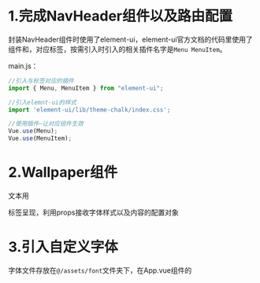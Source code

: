 # 1.完成NavHeader组件以及路由配置

封装NavHeader组件时使用了element-ui，element-ui官方文档的代码里使用了组件<el-menu>和<el-menu-item>，对应标签，按需引入时引入的相关插件名字是`Menu MenuItem`。

main.js：

~~~js
//引入与标签对应的插件
import { Menu, MenuItem } from "element-ui";

//引入elemnt-ui的样式
import 'element-ui/lib/theme-chalk/index.css';

//使用插件—让对应组件生效
Vue.use(Menu);
Vue.use(MenuItem);
~~~

# 2.Wallpaper组件

文本用<p>标签呈现，利用props接收字体样式以及内容的配置对象

# 3.引入自定义字体

字体文件存放在`@/assets/font`文件夹下，在App.vue组件的<style>中用`@font-face`自定义字体：

~~~css
@font-face {
  /*
  	font-family:指定自定义字体的字体名
    src:url指定自定义字体文件的路径;format与字体文件后缀对应（ttf对应truetype）
  */
  font-family: "庞门正道粗书体";
  font-weight: 400;
  src: 
    url(~@/assets/font/庞门正道粗书体.ttf) format("truetype");
}
~~~

免费字体文件下载网站：[免费字体 - 字体大全 - 字体安装包免费下载 - 图星人 (txrpic.com)](https://www.txrpic.com/ziti/?utm_source=360&utm_term=527)

# 4.Scale组件

模板内容：`<div class="container"><slot></slot></div>`，相当于一个组件外框，插槽<slot>替换为其它组件

# 5.Screen组件

类似于Scale组件的作用，做一个组件外框

# 6.Home页面基本结构

~~~html
<scale
  v-for="example in examples"
  :key="example.type"
  :data="example.scale"
>
  <screen :type="examples.type">
    <wallpaper :data="example.data" />
  </screen>
</scale>
~~~

# 7.Scale组件处理props接收的数据

props接受的数据width、height、x、y都是用数组表示的范围，我们在Scale组件中定义计算属性current，希望结合props接收的另外两个属性（progress、domain）得到一个对象，属性width、height、x、y值为具体值。

虽然暂时不明白计算的准确意义，但是current计算属性的实现还是有所收获的——**将一个对象加工处理成另一个（同属性名、不同值）对象**。

~~~js
current: function () {
  /*
  	this.data.range是一个对象，Object.keys获取其属性名的数组
  	利用数组的reduce方法重新构造一个对象：
  		一般reduce方法用来求和，我们把reduce的初始值也就是第二个参数设为{}，遍历方法
  		也就是第一个参数的函数体，每次为空对象添加一个属性
  */
  return Object.keys(this.data.range).reduce((obj, key) => {
    const [r0, r1] = this.data.range[key];//数组的解构赋值（对应位置进行赋值），得到
    /*
    	对属性key进行加工，得到key的值
    */
    obj[key] = ...;
    return obj;
  }, {});
},
~~~

# 8.Wallpaper可缩放实现

首先进行代码更新部分的解析：

## 新增方法：

### `@/utils/math.js-function map`：

~~~js
export function map(v, d0, d1, r0, r1) {
  const t = (v - d0) / (d1 - d0);
  return r0 * (1 - t) + r1 * t;
}
~~~

记返回值为`x`，由`r0 * (1 - t) + r1 * t = x`可得：

`(v - d0)/(d1 - d0) = (x - r0)/(r1 - r0)`

即d0和d1是一个范围，r0和r1是另一个范围，v属于[d0, d1]，**返回值x在[r0, r1]范围内的位置与v在[d0, d1]的位置相同**。

### `@/utils/math.js-function constrain`：（约束函数）

~~~js
export function constrain(value, min, max) {
  return Math.min(max, Math.max(min, value));
}
~~~

**返回三个数中大小中间的那一个数**（三个数，其中任意两个取大，再和另一个数取小，得到中间数）

## 新增混入：

### `@/mixins/useWindowScroll.js`：

~~~js
import { constrain } from "../utils/math";

export const useWindowScroll = (
  minY = 0,
  maxY = 200,
  minX = 0,
  maxX = 200
) => ({
  data: () => ({
    scrollY: 0,
    scrollX: 0,
  }),
  mounted: function() {
    window.addEventListener("mousewheel", ({ deltaY, deltaX }) => {
      this.scrollY = constrain(this.scrollY + deltaY, minY, maxY);
      this.scrollX = constrain(this.scrollX + deltaX, minX, maxX);
    });
  },
});
~~~

**给使用这个混入的组件增加并维护(通过监听window的鼠标滚动事件mousewheel)两个变量`scrollY`和`scrollX`记录鼠标滚动的程度**(PC端鼠标滚动只影响scrollY，scrollX意义不大)，且利用constrain函数，scrollY会被约束在minY和maxY之间。

### `@/mixins/useWindowSize.js`：

~~~js
export const useWindowSize = () => ({
  data: () => ({
    windowWidth: window.innerWidth,
    windowHeight: window.innerHeight,
  }),
  mounted: function() {
    window.addEventListener("resize", () => {
      this.windowWidth = window.innerWidth;
      this.windowHeight = window.innerHeight;
    });
  },
});
~~~

**给组件维护两个变量`windowWidth`和`windowHeight`实时记录浏览器窗口宽高**

plus：两个混入都是利用window对象，通过对window对象进行事件监听以及访问window对象的属性实现的。

## Scale组件结构与逻辑修改：

Scale组件通过props接收from、to、progress对象，from和to记录Scale的初始和结束状态（大小与位置），progress记录当前变化的进度，三个对象便可确定当前Scale组件的大小与位置。我们只需在使用Scale组件时固定from和to，动态传递progress对象，便可实现动态效果。

动态效果的基本实现逻辑就是给Scale的根元素动态添加style，修改定位属性`top`和`left`修改位置，修改`transform:scale()`的值修改大小。

plus：这里说一下`transform：scale`，通过scale并不是真正改变元素的像素大小，而是视觉效果上等价于改变像素大小（如果scale真正改变了元素的宽高像素值，那scale和width两者就构成无限循环增大的套娃了，这怎么可能）。所以我们Scale的宽高自始至终都不变，改变的只是transform-scale。然后再说一下`transformOrigin: '0 0'`这个属性，`transform`变化有一个中心点，默认在transform元素的中心位置，即`transformOrigin: '50% 50%'`，其实transformOrigin可以理解为transform变化的不动点：transform变化前后的图像重合的位置。之所以设置`transformOrigin: '0 0'`是因为我们缩放时位置改变是根据top和left，即元素左上角为中心进行定位，如果我们transform的不动点不在左上角就会出现视觉上top和left的偏移。

Scale组件内部维护计算属性`current`：

~~~js
computed: {
  current: function () {
    /*
    	解构赋值起别名
    */
    const { x: fromX, y: fromY, width: fromW, height: fromH } = this.from;
    const { x: toX, y: toY, width: toW, height: toH } = this.to;
    return {
      x: map(this.progress, 0, 1, fromX, toX),
      y: map(this.progress, 0, 1, fromY, toY),
      /*
      	记Home组件中的scale（toW / fromW、toH / fromH）为S
      	progress∈[0, 1],对应的scale的值∈[1, S]
      */
      scale: map(this.progress, 0, 1, 1, (toW / fromW + toH / fromH) / 2),
      width: fromW,
      height: fromH,
    };
  },
},
~~~

## Home组件结构与逻辑：

使用上面定义的两个混入，useWindowScroll混入维护的滚动程度变量scrollY的作用是动态关联`progress`；useWindowSize混入维护的浏览器大小数据windowWidth用来动态关联传递给<scale>的`to`对象，让缩小至最小时<scale>无论浏览器多大，始终处于中心位置。

# 9.<keep-alive>缓存导航列表里对应的几个路由组件，防止路由组件的销魂

# 10.Wallpaper组件用<canvas>代替<p>渲染画面

逻辑方面说白了就是把以前用样式表现的东西，现在通过canvas绘制出来，props接收的和样式相关的属性不变，但需要多加两个属性`width`和`height`，因为<canvas>绘制之前需要设置其大小。然后组件方法就一个`render`（渲染canvas内容），在组件`mounted`以及`props`配置属性改变时调用。

## 存在bug：

目前在Home组件中给Wallpaper组件传的配置项指定的字体是我们在App.vue的<style>中用`@font-face`自定义的字体，首次进入项目页面，或者进入项目页面后刷新，canvas绘制文字时字体不生效，一旦页面大小改变（Wallpaper中用watch监视了props属性的改变，会重新调用`render`方法），也就是再次调用`render`方法，字体就会立即生效。也就是说`mounted`中调用`render`函数时没能成功使用自定义字体。怀疑原因是`@font-face`自定义的字体并不是定义了就直接加载，而是在应用时动态加载，所以我认为是第一次调用`render`时初次使用自定义的字体，这时候自定义字体还没有加载成功，我们就进行了<canvas>的绘制，所以没有生效。当以后再调用`render`方法时字体已加载完毕，就可以正常绘制了。

## 解决bug：

我们只需保证每次渲染时执行`drawColorWords`之前字体已经加载完毕即可。`new FontFace`返回一个字体对象，字体对象的方法`load`根据字体是否已经加载成功返回`Promise`对象，**这里的加载成功是建立在@font-face自定义字体基础之上的，所谓加载成功就是指执行了@font-face，所以new FontFace不能脱离@font-face独立存在，App.vue中的@font-face不可删除**。如果字体加载成功，返回的`Promise`成功的原因就是这个字体对象，加载失败返回什么就不重要了。

我们只需要每次渲染时执行`drawColorWords`之前`await new FontFace().load()`即可保证字体加载完毕。

### FontFace：

FontFace构造函数，接收三个参数

* 第一个参数，字体名（要与对应的`@font-face`的字体名一致）
* 第二个参数，`url()`，url内写字体资源文件，目前项目中我们通过`import fontUrl from 字体文件`的方式获得url的内容（这个也和`@font-face`中url指向的文件一致）
* 第三个参数，字体配置对象，暂时项目中未用到。

FontFace对象的方法：`load`，根据字体是否加载成功返回Promise。

### 留下优化思路：

其实只有props数据发生改变进行`render`时才需要重新加载字体，而监听屏幕大小的改变时调用`render`函数，此时字体并没有改变，所以`render`中没必要`await new FontFace().load()`

# 11.Wallpaper增加pattern渲染模式

以前Wallpaper的props接受的bgcolor和textcolor分别对应背景颜色和文字颜色，`fillStyle`设置为对应的颜色然后填充背景和文字即可。这种渲染模式记为`color`渲染模式。在Wallpaper的props增加mode属性进行标识。

现在拓展mode的pattern模式。说白了就是在canvas进行填充背景和文字时设置`fillStyle`不是单纯的颜色，而是用`ctx.createPattern`创建的`fillStyle`。

对于pattern渲染模式，Wallpaper接收`background`和`text`属性从单一颜色拓展为对象类型：

~~~js
background: {
    backgroundColor: "white",
    type: "line",
    patternColor: "#ddd",//线条颜色
    rotation: -45,//线条旋转
},
~~~

Wallpaper中的`render`函数根据`mode`属性进行不同模式的渲染：

~~~js
async render() {
  await this.loadFont();
  switch (this.mode) {
    case "color":
      drawColorWords(this.$refs.canvas, this.width, this.height, this.options);
      break;
    case "pattern":
      drawPatternWords(this.$refs.canvas, this.width, this.height, this.options);
      break;
  }
},
~~~

核心就在于`drawPatternWords`如何实现的：

说白了我们和曾经的`color`渲染模式的区别就在于一个`fillStyle`的构造。

接下来从Wallpaper开始走一遍渲染流程：

~~~js
async render() {
      await this.loadFont();
      /*
      	Wallpaper组件props接收的mode参数值为"pattern"决定了进行pattern渲染，执行drawPatternWords
      */
      switch (this.mode) {
        case "color":
          drawColorWords(this.$refs.canvas, this.width, this.height, this.options);
          break;
        case "pattern":
          drawPatternWords(this.$refs.canvas, this.width, this.height, this.options);
          break;
      }
    },
~~~

进入`@/utils/canvas.js`的`drawPatternWords`方法：

~~~js
/*
	说白了drawPatternWords的作用就是一个语义化的连接drawWords的中间函数
*/
export function drawPatternWords(...args) {
    drawWords("pattern", ...args);
}
~~~

`function drawWords`：

~~~js
/*
	说白了我们绘制的核心逻辑就是两步：先填充矩形给整个canvas渲染背景，再填充文字渲染内容,具体不同的绘制模式就是决定了fillStyle的不同
	所以我们下面需要chooseFillStyle函数获得不用模式的填充样式fillStyle
*/
export function drawWords(type, canvas, width, height, { fontSize, background, text, title, fontFamily }) {
    let context = createContext(canvas, width, height);
    /*
    	进入chooseFillStyle获取type渲染类型（"pattern"）的填充样式
    */
    const { backgroundFillStyle, textFillStyle } = chooseFillStyle(type, {
        background,
        text,
        context,
    });
    context.beginPath();
    context.textAlign = "center";
    context.textBaseline = "middle";
    context.font = `${fontSize}px ${fontFamily}`;
    /*
    	设置填充样式fillStyle之后渲染背景
    */
    context.fillStyle = backgroundFillStyle;
    context.fillRect(0, 0, width, height);
    /*
    	设置填充样式fillStyle之后渲染文字
    */
    context.fillStyle = textFillStyle;
    context.fillText(title, width / 2, height / 2);
}
~~~

`function chooseFillStyle`：

~~~js
function chooseFillStyle(type, { background, text, context }) {
    /*
    	对于color渲染模式，当初Wallpaper组件接收的background和text值就是单纯的一个颜色值，直接返回这个颜色值作为填充背景即可
    */
    if (type === "color") {
        return {
            backgroundFillStyle: background,
            textFillStyle: text,
        };
    /*
    	对于pattern渲染模式，说白了核心就是利用canvas原生方法ctx.createPattern创建一个填充样式，createPattern方法封装了原生方法ctx.createPattern，这里我们进入createPattern方法
    */
    } else if (type === "pattern") {
        return {
            backgroundFillStyle: createPattern(context, background),
            textFillStyle: createPattern(context, text),
        };
    }
}
~~~

`createPattern`：

~~~js
function createPattern(
    containerContext,
    { type, width = 50, height = 50, rotation = 0, ...options }
) {
    /*
    	createPattern的核心逻辑是对containerContext.createPattern这个原生获取填充样式的方法进行封装
    	这个原生方法的第一个参数可以是image或者canvas，第二个参数为重复方式。
    	对于pattern渲染模式，我们使用canvas去构造填充样式。
    	pattern模式下Wallpaper接收的background和text是一个对象，其中的type属性决定了我们构造canvas的样式，type为"line"时，background或者text对象的几个属性为：
    	    type: "line",
    		backgroundColor: "#89E089",
            patternColor: "currentColor",
            rotation: -45,
        这几个属性属于background或者text（两者自己的对象就包含四个属性），我们利用这几个属性去绘制一个canvas，这个canvas是用来做containerContext.createPattern方法的第一个参数的
    */
        
    /*
    	下面就是构建做containerContext.createPattern方法的第一个参数的canvas
    	line函数就是给新创建的canvas画线条，背景颜色对应backgroundColor，线条颜色对应patternColor，下面进入line函数
    */
    const canvas = document.createElement("canvas");
    const context = createContext(canvas, width, height);

    switch (type) {
        case "line":
            line(context, width, height, options);
            break;
    }

    /*
    	用上面构造的canvas给ctx.createPattern创建一个填充样式
    */
    const pattern = containerContext.createPattern(canvas, "repeat");
    /*
    	pattern.setTransform，原生方法，修改fillStyle的变换矩阵（类似于canvas的transform方法）
    */
    const matrix = transformMatrix(2, rotation);
    pattern.setTransform(matrix);

    return pattern;
}
~~~

（line函数进行线条绘制/pattern.setTransform进行canvas旋转变换）

line函数进行线条绘制：

`function line`：

~~~js
function line(context, width, height, { backgroundColor, patternColor }) {
    /*
    	line函数只是把canvas背景绘制成backgroundColor颜色，垂直画一个颜色为patternColor的线条
    	旋转相关的效果在上面createPattern函数中进行处理
    */
    context.fillStyle = backgroundColor;
    context.fillRect(0, 0, width, height);
    context.strokeStyle = patternColor;
    context.beginPath();
    context.moveTo(50, 0);
    context.lineTo(50, 50);
    context.stroke();
}
~~~

pattern.setTransform进行canvas旋转变换：

`transformMatrix`：

~~~js
/*
	构造pattern.setTransform(matrix)的matrix参数，pattern.setTransform和ctx.transform方法参数类似，但pattern.setTransform参数是以一个数组形式，参数意义完全相同，只是格式不同。
	暂且先忽略dpr的值，其实abcd这样设置就等价于旋转变化用transform来表示而已（可回顾canvas学习笔记）。
*/
function transformMatrix(dpr, rotation) {
    const radian = (rotation * Math.PI) / 180;
    const matrix = {
        a: Math.cos(radian) * (1 / dpr),
        b: Math.sin(radian) * (1 / dpr),
        c: -Math.sin(radian) * (1 / dpr),
        d: Math.cos(radian) * (1 / dpr),
        e: 0,
        f: 0,
    };
    return matrix;
}
~~~

这样经过 画线+旋转（创建一个canvas上面画线，然后用这个canvas创建填充样式，让后让填充样式旋转变换），在`createPattern`函数中，我们就获得了一种`fillStyle`。`chooseFillStyle`函数中把背景和文字的fillStyle对象返回给`drawWords`函数，然后就是简单的填充样式设置之后的渲染了。

# 12.canvas画质优化

曾经创建canvas时直接`canvas.height = height`，`canvas.width = width`。这样相当于创建的canvas独立像素（canvas学习笔记相关概念）就是width*height的。**单位空间内（这个空间是指周围的dom形成的参照大小）canvas独立像素的多少决定了canvas的视觉清晰度**

~~~js
export function createContext(canvas, width, height) {
  /*
  	我们创建2width*2height独立像素的canvas
  	与之对应canvas的宽高（相对于周围dom）也变成了原来的2倍
  	我们需要canvas的相对dom的大小还是width*height的效果，就用过canvas.style.width去设置，设置为width*height(px)，就完成了在width*height(px)的dom空间内canvas有了更多的独立像素
  	但由于canvas绘制时的坐标以及长短都是基于独立像素的，所以要想处理后的canvas坐标与原来的canvas视觉效果统一，还需要执行context.scale(2, 2);
  */
  canvas.height = height * 2;
  canvas.width = width * 2;
  canvas.style.width = width + "px";
  canvas.style.height = height + "px";
  const context = canvas.getContext("2d");
  context.scale(2, 2);
  return context;
}
~~~

## `createPattern`封装方法中调用`transformMatrix`第一个参数的传值为2：

其实通过createPattern原生方法创建的`fillStyle`也是基与canvas独立单位填充时进行覆盖的。因为我们创建的canvas是独立像素在x和y方向都是2倍“密度”，所以进行transform修改pattern变换矩阵（同canvas变换矩阵）时a、b、c、d都除2。（由canvas学习笔记可知这个都除2的操作相当于canvas（pattern）缩放，让背景的线条更密集）。详细原理不很清楚（为什么时除2不是乘2，不清楚填充时fillStyle与canvas的匹配机制是px对应还是独立单位对应），但对应关系一定是这样。

# 13.Wallpaper增加image渲染模式

`drawImageWords`的绘制逻辑就是先执行`context.drawImage(image, 0, 0, width, height);`绘制图片作为背景，然后再在canvas中心绘制文本即可。

在执行`drawImageWords`之前，需要图片已经加载完毕

~~~js
async render() {
  await this.loadFont();
  switch (this.mode) {
    case "color":
      drawColorWords(this.$refs.canvas, this.width, this.height, this.options);
      break;
    case "pattern":
      drawPatternWords(this.$refs.canvas, this.width, this.height, this.options);
      break;
    case "image":
      /*
      	用await等待loadImage函数执行完毕
      */
      await this.loadImage();
      drawImageWords(this.$refs.canvas, this.width, this.height, { ...this.options, image: this.image });
      break;
  }
},
~~~

`loadImage`函数我认为写的就很精妙：需要充分理解`await`的作用：**等待await后面的函数执行完毕才继续执行后文代码**。

我们的目标就是希望image对象完全加载（表现就是执行onload函数），所以我们等待图片的生命周期onload函数执行完毕的代码：

~~~js
await new Promise((resolve) => {
    image.onload = function() {
        resolve(image);
    }
})
~~~

~~~js
async loadImage() {
  this.image = await new Promise((resolve)=>{
    const newImage = new Image();
    newImage.src = this.options.imageURL;
    newImage.onload = function() {
      resolve(newImage);
    }
  })
}
~~~

**我认为这也是一个模板型的代码：等待某些资源的某个生命周期（这个生命周期最好有相关的回调函数）：**

~~~js
await new Promise((resolve) => {
    资源.生命周期函数(){
        resolve()
    }	
})
~~~

# 14.背景用图片进行绘制时进行canvas与image的大小匹配

我们的目标是在canvas上绘制图片时，在不对图片进行改变宽高比的拉伸的情况下，尽可能多的展示出来图片的内容。

`context.drawImage(image, sx, sy, sw, sh, 0, 0, width, height)`，说白了我们就是要裁剪图片，也就是确定`sw`和`sh`

先比较图片和canvas的宽高比，如果canvas比较宽，那我们就以图片的宽为主：`sw = imageWidth`，这是为了尽可能多的展示出来图片的内容。

我们毕竟是要把图片渲染到canvas上，为了保证不改变呈现出来的图片的宽高比，就是要保证大小为`sw*sh`的图片和canvas的宽高比相同，我们令`sh = sw * contextAspect`。这样就保证执行`ctx.drawImage`时`sw*sh`的图片绘制到`width*height`的canvas上是等比例缩放。

~~~js
function drawImage(context, image, width, height) {
    const { width: imageWidth, height: imageHeight } = image;
    const imageAspect = imageHeight / imageWidth;
    const contextAspect = height / width;
    let sw, sh;
    if (imageAspect > contextAspect) {
        sw = imageWidth;
        sh = sw * contextAspect;
    } else {
        sh = imageHeight;
        sw = sh / contextAspect;
    }
    const sx = (imageWidth - sw) / 2;
    const sy = (imageHeight - sh) / 2;
    context.drawImage(image, sx, sy, sw, sh, 0, 0, width, height);
}
~~~

其实这个适配算法的形象理解为：我们脑中想象，让图片缩小至完全在canvas内部的中心位置（此时图片的两条对边紧贴canvas的两条边，具体是宽边紧贴还是高边紧贴那就和图片和canvas的宽高比有关了），我们想在canvas上呈现出来的图片的部分，就是：此时把图片等比例放大，直至另外两个在canvas内部的图片的对边紧贴canvas，此时canvas内部的图片部分，就是我们需要绘制的部分。

# 15.删除Scale组件，Scale组件负责的缩放以及定位功能用Home组件的一个<div>实现；给Screen组件增加图片边框

首先我们删除Scale组件，其缩放和定位由一个div完成的话，就把原来Scale组件中对于定位属性和大小属性的计算逻辑需要移动到Home组件中，所以Home组件中transform属性实际上就是Scale中的计算逻辑：

~~~js
transformed() {
  const { from, to } = this.dimension;
  const {
    x: fromX,
    y: fromY,
    width: fromW,
    height: fromH,
    scale: fromS,
  } = from;
  const { x: toX, y: toY, width: toW, height: toH, scale: toS } = to;
  return {
    x: map(this.progress, 0, 1, fromX, toX),
    y: map(this.progress, 0, 1, fromY, toY),
    width: map(this.progress, 0, 1, fromW, toW),
    height: map(this.progress, 0, 1, fromH, toH),
    scale: map(this.progress, 0, 1, fromS, toS),
  };
},
~~~

在这个版本之前，from、to对象中to的width和height代表是滚轮滚动后Wallpaper最终的大小（`width: this.windowWidth*scale;height: this.windowWidth * scale`），但现在from还是代表全屏，to只是代表Wallpaper矩形比例的变化（`width: this.windowWidth;height: this.windowWidth * macAspect`，width和height并没有乘scale）,所以现在Home组件中`transform`属性实时计算的width和height只是一种Wallpaper比例的呈现（鼠标滚动之前宽高比就是浏览器宽高比，且宽就是浏览器宽；向下滚动至极限时，宽高比就是mac机的宽高比）。在Home组件中，我们把transform实时计算的宽高传递给Screen和Wallpaper作为宽高，然后Home组件中的div通过`transform: scale(${transformed.scale}, ${transformed.scale})`进行缩放。这里说这个form和to就是因为曾经在scale组件中current计算的width和height一直都是定值from.width和from.height，计算逻辑移动到Home组件里了，transform.width和transfrom.height却成了用map函数实时计算的了，可能有点懵：宽高都动态传递给screen和Wallpaper了，那为什么还要div中使用transform进行缩放，那岂不是重复缩放了，其实不然，因为我们修改了to对象，to只是代表一种宽高比例的变化，而不是具体大小的变化，宽一直都是全屏宽，所以传给screen和Wallpaper的大小仍然某种程度上还是和以前一样，是一个定值。

Screen组件给Wallpaper添加图片边框

Screen组件：

~~~js
borderWidth: `${border.top}px ${border.right}px ${border.bottom}px ${border.left}px`,
borderStyle: 'solid',//默认值是none，需要设置为solid才有边框
borderImage: `url(${src})`,
borderImageSlice: `${meta.top} ${meta.right} ${meta.bottom} ${meta.left}`,
~~~

我们通过borderImage给wallpaper增加边框，borderImage和borderImageSlice属性配合使用，borderImageSlice是指把borderImage指定的图片按上、右、下、左的顺序画四条线，把图片分成9宫格，中间的一块默认丢弃，原图剩下四边四角，四角默认直接呈现应该是，四边默认会拉伸（这些都可以通过相关属性进行设置），也就是原图切出来的四边的图片拉伸后作为一个border边。光依靠上面这四个设置（边框不为none，有具体的边框宽度，用图片作为边框外观），其实我们就完成了边框的添加。

目前的难点就是：

我们的canvas大小是适配屏幕的，所谓屏幕适配就是浏览器展示多少，我们根据浏览器展示的大小获得一个大小，也就是说我们如果进行了页面缩放，我们浏览器中展示了很大的空间，其它的普通dom元素视觉上都变得很小（实际原因是浏览器展示范围变大），此时我们的canvas依然在我们眼中大小恒定，不会因为浏览器的大小缩放而在视觉上也随之缩小。我们希望我们给canvas添加的边框同样也适配屏幕，所以边框宽度就不能直接用borderImageSlice切图时用的meta（meta中切图时用的是边框的真实大小），图片Screen中border计算属性用来计算适配屏幕的边框宽度：

~~~js
border() {
  /*
  	containerWidth和containerHeight是Home组件中传过来的canvas的真实大小
  */
  const { width: containerWidth, height: containerHeight } = this;
  /*
  	meta中的大小数据都是指边框图片的真实大小，left、right、bottom和top指borderImageSlice切图时图片边缘距离对应切线的大小，我们可以用imageWidth - sliceLeft - sliceRight计算出边框图经过切图后中心部分留出了多少宽度用来呈现canvas
  */
  const {
    width: imageWidth,
    height: imageHeight,
    left: sliceLeft,
    right: sliceRight,
    bottom: sliceBottom,
    top: sliceTop,
  } = this.meta;
  const contentWidth = imageWidth - sliceLeft - sliceRight;
  const contentHeight = imageHeight - sliceBottom - sliceTop;
  /*
  	因为canvas的大小是适配屏幕的，我们让边框适配屏幕只需要让边框的大小和canvas保持固定一个比例即可
  	边框需要缩放的比例 = canvas真实大小 / 边框图片给canvas留的空间 = containerWidth / contentWidth
  */
  const ratioX = containerWidth / contentWidth;
  const ratioY = containerHeight / contentHeight;
  const left = Math.ceil(sliceLeft * ratioX);
  const right = Math.ceil(sliceRight * ratioX);
  const top = Math.ceil(sliceTop * ratioY);
  const bottom = Math.ceil(sliceBottom * ratioY);
  return {
    left,
    right,
    top,
    bottom,
    width: containerWidth,
    height: containerHeight,
  };
},
~~~

因为通过borderImage添加的边框一般都比较大，所以为了保证wallpaper的canvas仍然位于原先的位置：我们需要在Screen中用定位向上向左移动一下增加了边框的元素，最终Screen组件结构：

~~~html
<template>
  <div
    class="container"
    :style="{
      /*
            消除边框较大带来的内容偏移
      */
      left: -border.left + 'px',
      top: -border.top + 'px',
      /*
      		单纯大小的设置
      */
      width: border.width + 'px',
      height: border.height + 'px',
      /*
      		添加图片边框      
      */
      borderWidth: `${border.top}px ${border.right}px ${border.bottom}px ${border.left}px`,
      borderStyle: 'solid',
      borderImage: `url(${src})`,
      borderImageSlice: `${meta.top} ${meta.right} ${meta.bottom} ${meta.left}`,
    }"
  >
    <slot></slot>
  </div>
</template>
~~~

# 16.防止浏览器滚动条的出现

默认body标签的`overflow`属性值为`auto`，也就是当body内的元素超出body时，自动添加滚动条，设置为`overflow: hidden;`即可。

# 17.bug修复

## bug1:鼠标滚动缩放wallpaper时，canvas闪动（不能直接呈现出最终大小）

bug具体描述：因为Scroll组件的存在，我们观察此bug还是很清晰，我们注释掉Scroll组件，会清晰的发现：当我们滚动鼠标滚轮缩小Wallpaper时，第一瞬间缩小后的Wallpaper和缩小前的Wallpaper宽高比例相同，然后突然发生变化至width和height指定的理论宽高比；鼠标滚轮滚动放大Wallpaper时，同理，第一瞬间和放大前的宽高比相同，然后突然变化至理论宽高比。

原因：Home组件中`transform`计算属性根据滚动进度`progress`动态计算Wallpaper的宽高以及包裹Scroll组件的div的缩放比例scale。因为在鼠标滚动时`progress`值发生变化，导致`transform.scale`变化，会直接完成Wallpaper的缩放，但`progress`值发生变化同样导致了传递给Wallpaper的`height`值发生变化，Wallpaper中对width属性的监视，触发了`render`函数，导致Wallpaper重新渲染，高度再次变化，也就形成了我们看到的闪动bug。逻辑上其实这样写没问题，毕竟计算机高速计算，两者不应该这种顺序感这么强才对，应该就是一瞬间两者完成，不会闪动。究其原因是因为`render`函数耗时太大，准确来说是`render`函数加载字体耗时太大。不管每次渲染是否更换了新字体，我们都把字体重新加载一遍：

~~~js
async render() {
  /*
  	render函数体第一步：执行loadFont
  */
  await this.loadFont();
  switch (this.mode) {
    case "color":
      drawColorWords(this.$refs.canvas, this.width, this.height, this.options);
      break;
    case "pattern":
      drawPatternWords(this.$refs.canvas, this.width, this.height, this.options);
      break;
    case "image":
      await this.loadImage();
      drawImageWords(this.$refs.canvas, this.width, this.height, { ...this.options, image: this.image });
      break;
  }
},
~~~

`loadFont:`

~~~js
async loadFont() {
  /*
  	耗时关键：等待新字体加载完毕（new FontFace().load()函数）
  */
  this.fontFace = await new FontFace(this.options.fontFamily, `url(${this.options.fontURL})`).load();
},
~~~

所以我们要对字体加载进行优化：

~~~js
async loadFont() {
  /*
  	根据字体对象的loaded属性判断字体如果已经加载完毕就不再加载了
  */
  if(this.fontFace && this.fontFace.loaded) {
    return;
  }else {
    this.fontFace = await new FontFace(this.options.fontFamily, `url(${this.options.fontURL})`).load();
  }
},
~~~

经过字体加载的优化，目前对于`"color"`和`"pattern"`绘制模式，都不会出现闪动bug了，但是对于`"image"`绘制模式，还是会出现闪动bug，肯定是因为`loadImage();`函数的调用消耗了大量时间。需要进行优化：

~~~js
async loadImage() {
  /*
  	根据图片对象的complete属性判断图片如果加载完毕就不再加载了
  */
  if (this.image && this.image.complete) {
    return;
  } else {
    this.image = await new Promise((resolve) => {
      const newImage = new Image();
      newImage.src = this.options.imageURL;
      newImage.onload = function () {
        resolve(newImage);
      };
    });
  }
},
~~~

但是目前的优化逻辑，如果传入新的图片或者字体，也会判断为不再加载新的资源。所以还要修改一个逻辑，在检测到options发生变化时，让`this.image`和`this.fontFace`置为`undefined`，这样或许不是最有方案，但可以确保在新的图片或者字体传入时，我们会进行加载。

~~~js
options: {
  deep: true,
  handler(oldData, newData) {
    if (newData.fontURL !== oldData.fontURL) this.fontFace = undefined;
    if (newData.imageURL !== newData.imageURL) this.image = undefined;
    this.render();
  },
},
~~~

## bug2:如果把Screen组件注释掉，手动拉伸浏览器致使Wallpaper大小于位置进行变化，会出现边框残影，我认为应该是浏览器渲染速度低导致的，应该不是我们的错

创建canvas的上下文时不加边框即可。

# 18.Screen组件内使用element-ui走马灯组件呈现Wallpaper

其实简简单单用<el-carousel>和<el-carousel-item>去包裹<Wallpaper>即可，但是却一直出不来效果，经过排查发现因为Wallpaper组件中canvas标签用了一个div进行包裹，这个div使用了`flex`布局且`justify-content: center;`导致的。canvas外层的div结构已经删除。

# 19.提取Scale组件，完成定位功能（fixed可选）和缩放功能

Scale组件接收from和to两个状态对象和一个progress值，组件内部完成当前状态的计算。所以在把计算逻辑集成到Scale组件之后，Home组件需要得到当前的Scale的状态值（width和height）并传给Wallpaper和Screen（Home组件中维护data项screenSize对象）。所以使用全局事件总线给Home组件传值：**把`this.$emit`放在了transform计算属性里，经过测试，组件初始化时computed会执行一次，然后在每次transfrom变化时会再次执行，transform变化就代表Scale的当前状态值（width、height）发生改变，正好就传给父组件，比把$emit放在updated生命周期中要好（触发更加准确）。**

还有一个知识点：因为Scale组件的定位功能我们希望通过一个布尔值fixed来选择性使用（如果fixed为false，我们就只根据from、to、progress来计算宽高的当前状态），所以我们可以使用`:style`的数组写法：

~~~html
<div
:style="[
    fixed && {
    position: 'absolute',
    left: transformed.x + 'px',
    top: transformed.y + 'px',
    zIndex,
    },
    {
    transformOrigin: 'left top',
    transform: `scale(${transformed.scale}, ${transformed.scale})`,
    width: transformed.width + 'px',
    height: transformed.height + 'px',
    },
    styles,
]"
>
<slot />
</div>
~~~

（**数组里可以包含若干个样式集合对象，而且样式对象的生效与否可以通过布尔值动态控制：`:style="[bool&&{}]"`**）而且在计算`transfrom`的返回值时，我们使用了相同的语法结构：

~~~js
const boundingBox = {
    /*
    	若fixed为false，就没有后面的对象，说白了 fixed&&{} 就等价于if(fixed)return {}
    */
    ...(fixed && { x: map(progress, 0, 1, fromX, toX) }),
    ...(fixed && { y: map(progress, 0, 1, fromY, toY) }),
    width: map(progress, 0, 1, fromW, toW),
    height: map(progress, 0, 1, fromH, toH),
    scale: map(progress, 0, 1, fromS, toS),
};
~~~

# 20.优化canvas清晰度

我们增加canvas独立像素密度的时候，并不是增加的密度越大越好，如果太大，性能会降低很多，经过测试，确实是越大越清晰没毛病。

但终归有一个比较合适的值，适配设备的物理像素，且性能较好。

` window.devicePixelRatio`（pixel：[ˈpɪks(ə)l]像素）：设备中多少个物理像素来渲染一个css像素。

我们让canvas独立像素与css像素的比值等于` window.devicePixelRatio`。（一种选择而已，设备如果devicePixelRatio高，也就是物理像素多，那自然我们canvas独立像素密度扩展的也越大，越清晰）

# 21.给element-ui组件修改样式

实际上对于element-ui组件库里的组件，**组件名其实就是对应的这个组件的类名**，例如让导航组件<el-menu>里的<el-menu-item>靠右排列，那么直接在style里写：

~~~css
.el-menu {
  display: flex;
  justify-content: flex-end;
}
~~~

# 22.实现Editor页面的Wallpaper预览

如果从Home页面点击Wallpaper，则进入Editor页面，并且呈现点击的Wallpaper，如果从导航栏进入Editor页面，则默认呈现一个Wallpaper即可。

这里就涉及Home页面到Editor页面路由转跳时如何传递信息，考虑到Wallpaper的配置对象比较复杂，没有选择路由传参，我选择了浏览器会话存储结合路由组件`activated`和`deactivated`两个生命周期完成预期效果。

我们在Home组件中如果点击了Wallpaper，那么在路由转跳之前进行会话存储`sessionStorage.setItem("wallpaperInfo", JSON.stringify(example));`，然后在进入Editior页面的时候读取这个对象传给Wallpaepr即可，但是不能在`mounted`生命周期中进行读取，因为Editor页面是被<keep-alive>缓存的路由组件（绘制进度需要保存），所以要在`activated`中进行读取（有则读，无则读取组件存储的Wallpaper信息），然后在`deactivated`路由组件失活时清除会话存储`sessionStorage.removeItem("wallpaperInfo")`清除状态以便下一次进入Editor时进行逻辑判断（会话存储有则读，无则读取组件存储的Wallpaper信息）。

但是在Editor中Wallpaper组件的大小和定位是我们写死的。Wallpaper的大小我们设置了屏幕宽高。使用了一个div进行缩放，并把Wallpaper平移至<el-main>预览区域的中心。

计算缩放比例以及平移距离：

~~~js
computed: {
  transformed() {
    const padding = 30;
    /*
    	mainHeight和mainWidth为预览区域的大小
    */
    const mainHeight = this.windowHeight - 61 - 200;
    const mainWidth = this.windowWidth - 300;
    /*
    	预览区域给Wallpaper一些边距，减去padding即为呈现Wallpaper区域的大小
    */
    const width = mainWidth - padding * 2;
    const height = mainHeight - padding * 2;
    /*
    	这里为缩放的核心逻辑：缩放后的Wallpaper需要能在Wallpaper区域（width，height）放的开
    	所以我们选择sh,sw中较小的那一个（缩小的多）比例进行缩小
    */
    const sh = height / this.windowHeight;
    const sw = width / this.windowWidth;
    const scale = Math.min(sh, sw);
    /*
    	上面的scale保证了缩放后的Wallpaper小于width*height的空间，只需要Wallpaper居中即可
    	this.windowWidth * scale即为缩放后Wallpaper的视觉宽度
    	this.windowHeight * scale即为缩放后Wallpaper的视觉高度
    	利用translate让元素居中的简单计算：
    	translateX = ( 容器宽度 - 元素宽度 ) / 2
    	translateY = ( 容器高度 - 元素高度 ) / 2
    */
    const translateX = (mainWidth - this.windowWidth * scale) / 2;
    const translateY = (mainHeight - this.windowHeight * scale) / 2;
    return {
      scale,
      translateX,
      translateY,
    };
  },
},
~~~

# 23.AttributeTree组件的实现（Editor页面完成对Wallpaper配置属性的修改）&&实现color模式的修改树数据结构

这是一个基于（结合）数据结构创作的组件，也就是说**根据不同的数据结构我们可以获得组件不同的表现（结构、功能）**。

数据结构：

~~~js
export const color = {
  type: "container",
  children: [
    {
      type: "text",
      key: "title",
      name: "Title",
      placeholder: "Please input title",
    },
    {
      type: "color",
      key: "text",
      name: "Title Color",
    },
    {
      type: "color",
      key: "background",
      name: "Background Color",
    },
    {
      type: "number",
      key: "fontSize",
      name: "Font Size",
    },
  ],
};
~~~

`color.children`是我们想要遍历生成组件的真实数据部分，我们的总体思路是`AttributeTree`组件的基本结构是遍历数据结构生成自身，就像递归一样，一个children项我们希望生成一个`AttributeTree`组件，所以我们构造color对象时，就不可能让`children`里的子项成为`color`的最上层项，这样就会造成`AttributeTree`无脑遍历生成`AttributeTree`无限嵌套，这里的逻辑总结比较抽象，至于数据结构为什么要上面那样设计，直接看`AttributeTree`组件的结构：

~~~js
<template>
  <div v-if="options.type === 'container'">
    <attribute-tree
      v-for="child in options.children"
      :options="child"
      :key="child.key"
      :values="values"
    />
  </div>
  /*
  	field组件就是一个壳子，里面一个span，一个slot，flex布局justify-content: space-between，说白了就是给slot按钮加一个name，并且name和按钮在一行的两端，比较美观
  */
  <feild v-else :name="options.name">
    /*
    	真实数据对象（children的子对象）的type属性值控制生成按钮的种类
    	key属性值用来绑定values对象的对应属性，也就是这个按钮用来对values对象的这个属性进行修改
    */
    <el-input
      v-if="options.type === 'text'"
      :placeholder="options.placeholder"
      v-model="values[options.key]"
    />
    <el-color-picker
      v-if="options.type === 'color'"
      v-model="values[options.key]"
    />
    <el-slider
      v-if="options.type === 'number'"
      v-model="values[options.key]"
      :min="10"
      :max="300"
      :style="{ width: 200 + 'px' }"
    >
    </el-slider>
  </feild>
</template>
~~~

结构分析：顶层结构是由`v-if`和`v-else`控制的同级的互斥的<div v-if="options.type === 'container'">和<feild v-else :name="options.name">，也就是说如果传给`AttributeTree`组件的`options`对象的`type`属性值为`container`，那么就遍历`options.children`生成当前`AttributeTree`的子`AttributeTree`，直到传给`AttributeTree`的`options`对象的`type`属性值不为`container`（也就是把children里的真实数据对象传给`AttributeTree`了），就说明当前的这个`AttributeTree`组件的内容就不是`AttributeTree`了，而是生成一些功能性的东西（渲染<feild v-else :name="options.name">那部分），也就意味着`AttributeTree`组件递归生成`AttributeTree`的结束。

所以说我们写一个顶级的`AttributeTree`组件，只要传给他设计好的`options`对象，就能生成与`options`对象相匹配的按钮结构树。

（`AttributeTree`除了接收`options`对象之外，还接收一个`values`对象，并且在生成壳子`AttributeTree`（v-if="options.type === 'container'"）时会原封不动的把`values`传递下去，直到生成的功能按钮绑定了`values`的某个属性，这个`values`对象就是我们顶级`AttributeTree`的父组件想利用`AttributeTree`去维护的数据对象：**Editor页面维护的example对象，也就是Wallpaper的配置对象，我们通过props传给`AttributeTree`，单向数据流props如果传递的是对象的话，子组件对props属性的修改会影响到父组件中原对象的值，虽然不提倡，但是可以，我们这里也采用的这种方式实现子组件（`AttributeTree`）传值给父组件（`Editor`），然后example属性值变了，自然起到了修改Wallpaper渲染配置的效果**）

我们在Editor页面根据`this.mode`获取对应的数据结构作为`AttributeTree`的`options`（`options`决定生成的`AttributeTree`的结构），本次只更新了`this.mode == "color"`时的数据结构，image和pattern模式的对应结构还未开发。

`Editor-computed-getAttributeOptions`：

~~~js
attribute() {
  /*
  	当前版本因为this.example.mode == "image" / "pattern" 时计算属性attribute获取不到值，所以Home页面点击color模式外的另外两个Wallpaper会报错
  */
  return getAttributeOptions(this.example.mode);
},
~~~

`utils/attribute/index.js - getAttributeOptions`：

~~~js
import { color } from "./color";
/*
	color即为最上面呈现的数据结构
*/
export function getAttributeOptions(type) {
  if (type === "color") {
    return color;
  }
  /*
  	image和pattern模式待开发
  */
}
~~~

# 24.实现image上传功能

## 前置知识：

### H5 FileReader对象进行文件操作

FileReader对象用于操作File对象或者Blob对象。

#### File对象的来源：

~~~html
/*
	file类型的input的文件上传后触发的onchange事件接收参数node，即为这个input结点
	input结点的files数组里面存放的就是上传的文件对应的File对象
*/
<input type="file" onchange="getInfo(node)">
<script>
	function getInfo(node) {
        console.log(node.files)
    } 
</script>
~~~

#### FileReader对象的相关API：

* `readAsDataURL(FileObj)`：将文件处理成URL格式的Base64字符串（**说白了就是一个字符串，这个字符串可以代替某些标签的url属性，虽然不是url，但起到同样的效果**，例如这个字符串给image标签的src属性），一般FileReader对象处理图片类型的File对象时选择。
* `readAsText(FileObj)`：将文件按照文本文件进行处理（以获取文本内容），一般FileReader对象处理文本类型的File对象时选择。

* `...`：还有其它API对应处理不同的File对象，用到再说。

#### FileReader对象的相关属性（指定生命周期的对应回调）：

* `FileReader.onload`：指定读取文件成功后执行的回调
* `...`：其他生命周期属性，用到再说。

#### **API与生命周期属性的关系**

*两者是相互对应，密不可分的，因为我们的FileReader对象使用了某个API操作了某个文件之后，对应不同的API此时FileReader对象有不同的表现，那这个表现具体在哪里呈现就需要结合生命周期函数。举例来说：`ImgFile`是一个图片类型的文件对象，`fr`是一个`FileReader`实例，先执行`fr.readAsDataURL(ImgFile)`，执行之后，我们可以在`onload`指明的回调函数中接收到一个事件对象`e`，`e.target.result`就是base64格式的字符串。如果是`readAsText`处理的文本文件，`e.target.result`就是对应的文本内容。*

**总而言之就是不同的API处理文件之后，对应生命周期回调中`e.target.result`（处理结果）不同**

拓展（另一个获取文件url的方法）：`window.URL.createObjectURL(FileObj)`方法可以返回一个文件对象的url。

## 具体实现：

`AttributeTree`组件中增加渲染结构的种类，处理图片的上传：

~~~js
<el-upload
      v-if="options.type === 'image'"
      class="upload"
      action=""
      :auto-upload="false"
      :on-change="handleChange"
      :on-exceed="handleExceed"
      :limit="1"
    >
      <el-button size="small" type="primary"> select image </el-button>
    </el-upload>
~~~

<el-upload>原本是用来上传文件的组件，但是我们暂时用不到上传功能，所以`action`属性也设置了空，说白了如果不指定`action`，也就是不使用上传功能的话，<el-upload>只是单纯对`file`类型的<input>的简单封装，说白了就是我们可以通过<el-upload>的一些事件回调获取到文件对象（说白了就是<input type="file">借用了一下样式以及事件封装而已）：

~~~js
/*
	on-change事件的回调函数（参数详情去element-ui官方文档查询即可）
*/
handleChange(file) {
  /*
  	回调的核心逻辑就是对图片类型的文件对象的处理：使用FileReader对象
  	并且完成对values（wallpaper配置对象）的修改
  */
  const reader = new FileReader();
  reader.readAsDataURL(file.raw);
  reader.onload = (event) => {
    console.log(event);
    const imageURL = event.target.result;
    this.values.imageURL = imageURL;
  };
},
~~~

## bug避雷

按理论上来讲上面的逻辑已经完成了图片上传之后对Wallpaper的属性修改，自然进行新的渲染，但是意外的是，Wallpaper组件并没有渲染新的图片，经过排查，问题代码：

~~~js
watch: {
  options: {
    deep: true,
    handler(oldData, newData) {
      if (newData.fontURL !== oldData.fontURL) this.fontFace = undefined;
      /*
      	这里并没有执行this.image = undefined，从而进行新的渲染时，没有加载新的图片
      */
      if (newData.imageURL !== newData.imageURL) this.image = undefined;
      this.render();
    },
  },
      
  ...
  
}
~~~

**vue的watch，如果深度监视一个对象，这个对象的属性值发生变化会被监听到，但是`handler`函数的`oldData`和`newData`，官方自然有对其合理性的解释....但对程序员来说这就是简简单单的vue漏洞！**

所以上面错误代码把`if`判断删除即可正常执行上传图片的渲染，但这里肯定也消耗了一定效率。

# plus：渲染image上传按钮时field组件设置单独的样式

情景：此前我们field组件的布局样式是写死的：flex布局，两头左边标题，右边按钮，对于前面的颜色选择器，以及input等都适用，但是现在对于文件上传，上传文件之后文件名列在按钮之下，如果还是以前的布局就非常不美观。所以需求：**让field组件针对一些渲染情况有不同的样式表现**：

使用`:class`的数组形式：`:class="[]"`**数组里面存放若干个变量，变量的值为字符串类型的类名（不能直接写字符串类名，所以要用data维护几个变量，其值对应一些类名）**。

`field.vue`：

~~~vue
<template>
  /*
		通过props接收的flex变量的值决定使用哪个class样式
		生成image上传相关的按钮时控制flex值即可
			<feild :flex="options.type === 'image' ? 'col' : 'row'">
		类名需要用data中的一个变量去存放
  */
  <div :class="[containerClass, flex === 'row' ? rowClass : colClass]">
    <span class="input-label">{{ name }}</span>
    <slot />
  </div>
</template>

<script>
export default {
  props: {
    name: String,
    flex: {
      default: "row",
      type: String,
    },
  },
  data() {
    return { containerClass: "container", rowClass: "row", colClass: "col" };
  },
};
</script>

<style scoped>
.input-label {
  display: inline-block;
  padding-right: 0.5em;
}

.container {
  padding: 0.25em 0.5em;
}

.row {
  display: flex;
  justify-content: space-between;
  align-items: center;
}

.col {
  display: flex;
  flex-direction: column;
  align-items: flex-start;
}

.col > span {
  margin-bottom: 0.5em;
}
</style>
~~~

# 25.代码重构

## 核心

此前Wallpaper的绘制模式为`color`、`pattern`、`image`，背景与文字的模式是统一的，绘制无法分离。

需求：重构Wallpaper的`options`配置对象的结构与`render`方法，实现背景与文字的绘制模式分离。

`Wallpaper-props-options`（Wallpaper配置对象新结构示例）：

~~~js
examples: [
  /*
  		每个配置对象包含text、background两个字对象，绘制模式的区别在于子对象的type属性：
  			type:"none":原color绘制模式，简单的颜色填充
  			type:"line":原pattern绘制模式，颜色填充之后用线条进行装饰
  			type:"image":原image绘制模式，用图片进行填充
  */
  {
    text: {
      content: "How are you?",
      fontSize: 200,
      fontFamily: "Luckiest Guy",
      fontURL,
      type: "none",
      color: "#532582",
    },
    background: {
      type: "none",
      color: "#fcbc23",
    },
  },
  {
    text: {
      content: "How are you?",
      fontSize: 200,
      fontFamily: "Luckiest Guy",
      fontURL,
      type: "line",
      rotation: -45,
      width: 25,
      height: 25,
      foregroundColor: "currentColor",
      color: "#89E089",
    },
    background: {
      color: "white",
      foregroundColor: "#ddd",
      type: "line",
    },
  },
  {
    text: {
      content: "How are you?",
      fontSize: 200,
      fontFamily: "Luckiest Guy",
      fontURL,
      type: "none",
      color: "#fff",
    },
    background: {
      type: "image",
      imageURL: "https://i.loli.net/2021/09/04/drBtUVNhlq87Rwc.jpg",
    },
  },
],
~~~

Wallpaper组件内方法变化：

`render`函数的逻辑就是调用`drawWallpaper`方法，`drawWallpaper`方法根据Wallpaper的配置对象自动选择背景与文字的绘制模式。

`drawWallpaper`：

~~~js
export function drawWallpaper(canvas, width, height, options) {
  const context = createContext(canvas, width, height);
  const { text: textOptions, background: backgroundOptions } = options;
  /*
  		drawWallpaper的核心逻辑就是对drawBackground、drawText方法的调用。
  		drawBackground和drawText就是对背景与文字进行绘制，只是在具体绘制之前根据backgroundOptions、textOptions的"type"属性判断如何进行绘制即可
  */
  drawBackground(context, width, height, backgroundOptions);
  drawText(context, width, height, textOptions);
}
~~~

## plus

对于资源的加载等一些方法也进行了重写，没有什么逻辑变化。

当前没有对AttributeTree组件的结构配置对象进行修改，而且AttributeTree组件内部绑定的值也需要修改，所以Editor页面会报错。Wallpaper的重构已经完成，没有问题。

# 25.AttributeTree组件结构以及相关数据结构重构

## 相关数据结构（数据结构肯定要结合AttributeTree组件的相关结构逻辑，但我们先单独分析数据结构）：

在顶层对象（`type:"container"`）与真实的结构对象之间再加一层中间对象（`type:"section"`），这一层的功能在于区分真实的结构对象是文本相关的配置还是背景相关的配置。

最重要的当然还是真实的功能按钮对应的结构对象，也就是`section`对象的`children`组数属性的数组项（最底层对象）。

~~~js
export function getAttributeOptions(textType, backgroundType) {
  return {
    type: "container",
    children: [
      {
        type: "section",
        name: "Text",
        /*
        	children数组的每一项都对应生成一个功能按钮（绑定wallpaper的一个配置属性值）
        	追踪到getTextOptions( "none" / "line" ) （ getBackgroundOptions(backgroundType)逻辑结构完全类似 ）
        */
        children: getTextOptions(textType)
      },
      {
        type: "section",
        name: "Background",
        children: getBackgroundOptions(backgroundType)
      }
    ]
  };
}

export function getTextOptions(type) {
  return [
    /*
    	下面这两个对象分别对应Wallpaper的 文本内容 和 文本字体大小
        与 "type" 无关，是必须属性
    */
    {
      type: "text",
      key: "text.content",
      name: "Content",
      placeholder: "Please input title"
    },
    {
      type: "number",
      key: "text.fontSize",
      name: "Font Size",
      min: 10,
      max: 300
    },
    /*
    	根据 "type" 值的不同获取不同的属性对象
    	追踪到getTextStyleOptions方法（返回包含多个配置对象的数组，这里使用...进行数组解构获取配置对象）
    */
    ...getTextStyleOptions(type)
  ];
}

export function getTextStyleOptions(type) {
  /*
  		type值的分支：
  			"none" / undefined : 简单返回一个背景颜色的配置对象
  			other : 返回 getPatternOptions(type, "text"),为了代码复用，封装了getPatternOptions方法，getPatternOptions方法也可以生成背景相关的配置对象，所以第二个参数需要指定"text"
  */
  if (!type || type === "none") {
    return [
      {
        type: "color",
        key: "text.color",
        name: "Color"
      }
    ];
  } else {
    return getPatternOptions(type, "text");
    /*
    	追踪到getPatternOptions(type, "text")
    */
  }
}

export function getBackgroundOptions(type) {
  if (!type || type === "none") {
    return [
      {
        type: "color",
        key: "background.color",
        name: "Color"
      }
    ];
  } else if (type === "image") {
    return [
      {
        type: "image",
        key: "background.imageURL",
        name: "Image"
      }
    ];
  } else {
    return getPatternOptions(type, "background");
  }
}

export function getPatternOptions(type, prefix) {
  /*
  		目前只设计了type值为"line"的情况，返回四个配置对象
  			first:背景颜色
  			second:线条颜色
  			third:线条间距
  			fourth:线条倾斜弧度
  */
  if (type === "line") {
    return [
      {
        type: "color",
        key: `${prefix}.color`,
        name: "Background Color"
      },
      {
        type: "color",
        key: `${prefix}.foregroundColor`,
        name: "Foreground Color"
      },
      {
        type: "number",
        key: `${prefix}.width`,
        name: "Width",
        min: 10,
        max: 100
      },
      {
        type: "number",
        key: `${prefix}.rotation`,
        name: "Rotation",
        min: 0,
        max: Math.PI
      }
    ];
  }
}
~~~

## AttributeTree组件结构：

~~~html
<template>
  /*
  		顶层为if - else if - else 的三层并列结构，分别对应数据结构中的"container"、"section和真实数据对象  
    	对于"container"和"section"都递归引用AttributeTree组件，遍历其children数组
  */
  <div v-if="options.type === 'container'">
    <attribute-tree
      v-for="child in options.children"
      :options="child"
      :key="child.key"
      :values="values"
    />
  </div>
  <div v-else-if="options.type === 'section'">
    <span>{{ options.name }}</span>
    <attribute-tree
      v-for="child in options.children"
      :options="child"
      :key="child.key"
      :values="values"
    />
  </div>
  /*
  		对于生成真实功能按钮的feild部分，逻辑基本没变，还是通过options的属性进行生成
    	核心难点就在于对于文本、数值滑块、颜色选择器按钮，v-model如何绑定？
    	因为当前的Walpaper的配置对象分成了text和background两个部分，两个子对象，究竟要绑定哪个子对象的属性？
    	跳转到下面计算属性value
  */
  <feild v-else :name="options.name" :flex="options.type === 'image' ? 'col' : 'row'">
    <el-input
      v-if="options.type === 'text'"
      :placeholder="options.placeholder"
      v-model="value"
    />
    <el-color-picker v-if="options.type === 'color'" v-model="value" />
    <el-slider
      v-if="options.type === 'number'"
      v-model="value"
      :min="options.min"
      :max="options.max"
      :style="{ width: 200 + 'px' }"
    >
    </el-slider>
    <el-upload
      v-if="options.type === 'image'"
      class="upload"
      action=""
      :auto-upload="false"
      :on-change="handleChange"
      :on-exceed="handleExceed"
      :limit="1"
    >
      <el-button size="small" type="primary"> select image </el-button>
    </el-upload>
  </feild>
</template>
~~~

AttributeTree组件—`computed-value`：

首先对于value这个计算属性，不同于以往经常使用的计算属性，默认只设置了get方法，我们也需要给value设置set方法，用于`v-model`对其进行修改。

这里为了能区分绑定的是text对象的属性还是background对象的属性，我们设计的数据结构的每一个生成功能按钮的配置对象的`key`值，都采用了`text.KEY`或者`background.KEY`的格式，我们只要根据`key`字符串`.`之前的字段就可以区分绑定的属性属于哪个对象。我们定义了`get`和`set`方法，使用`reduce`方法对wallpaper配置对象进行“扒皮”，锁定对应属性之后进行读写操作。

~~~js
value: {
  get() {
    const { key } = this.options;
    if (!key) return;
    return get(this.values, key);
  },
  set(newValue) {
    const { key } = this.options;
    if (!key) return;
    set(this.values, key, newValue);
  },
},
~~~

~~~js
/*
	set && get
*/
export function set(obj, key, value) {
  const keys = key.split(".");
  const lastKey = keys.pop();
  /*
  		说白了key值类似于一个路径的记录，例如text.context,就是说wallpaper的顶级配置对象先取text子对象，再访问text子对象的context属性，这也是一种技巧
  		先把key值用split(".")分成数组之后，reduce回调的每一次执行都类似于对顶层对象的"扒皮"，最终锁定到我们要的那个属性（当然set和get的具体实现不同，原理都是这样）
  */
  const o = keys.reduce((o, key) => o[key], obj);
  o[lastKey] = value;
}

export function get(obj, key) {
  const keys = key.split(".");
  return keys.reduce((obj, key) => obj[key], obj);
}
~~~

上面所有的逻辑就是对AttributeTree的重构，我们只要在Editor页面调用`getAttributeOptions`方法获取AttributeTree的配置对象即可：

~~~js
computed: {
  attribute() {
    /*
    	技巧：这里获取text对象的type属性和background对象的type属性运用了解构赋值（获取深层嵌套对象的深层的某个属性的方法）
    */
    const {
      text: { type: textType },
      background: { type: backgroundType },
    } = this.example;
    return getAttributeOptions(textType, backgroundType);
  },
  ...
}
~~~

# 26.深拷贝解决`deep-watch`新旧值相同的问题（wallpaper性能优化）

Wallpaper组件对props接收的配置对象进行深度监视，如果配置对象发生改变，就重新进行渲染（执行`render`），但是由于深度监视可以监视到对象的属性变化，但是如果仅仅是对象的属性值发生改变，而指向对象本身的引用如果没有改变的话，`watch`的回调函数中，新值与旧值相同（都等于新值），**但是如果监听的对象的引用发生改变，那么就会保存旧值与新值**。

所以我们想在对某个对象进行监视的时候获取它变化前的旧值，恰好这个对象是通过`props`接收的对象，那么对应的解决方案：在父组件中写一个计算属性，这个计算属性对想传给子组件的对象进行深拷贝，传给子组件的是深拷贝的结果。这样子组件中`watch`中新旧值为不同引用，旧值就得以保存。

项目中，Editor组件维护着Wallpaper组件的配置对象，并且`AttributeTree`组件生成的功能按钮通过`v-model`与这个对象的属性值进行了绑定，对Wallpaper的配置对象的值进行修改，然后这个配置对象传递给Wallpaper组件用于渲染。我们在Editor组件中给Wallpaper传递配置对象之前对配置对象进行深拷贝，然后传给Wallpaper这个深拷贝的对象，这样每次Editor中对象发生变化，Wallpaper都接收到的是一个新引用对象，然后监听函数：

~~~js
watch: {
  /*
  		options是通过props接收的对象
  */
  options: {
    deep: true,
    handler(oldData, newData) {
      /*
      		我们通过深拷贝的方法保留了oldData，这样就可以比较fontURL和imageURL（普通字符串类型）究竟有没有变化，设置this.fontFace和this.image是否置为undefined从而决定字体或图片需不需要重新加载，达到优化效果
      */
      if (newData.text.fontURL !== oldData.text.fontURL) this.fontFace = undefined;
      if (newData.background.imageURL !== oldData.background.imageURL) this.image = undefined;
      this.render();
    },
  },
      
  ...
  
}
~~~

深拷贝函数`utils/object.js - deepCopy`：

*这个深拷贝只针对项目里深层嵌套对象，且对象属性值为对象或者基本类型的情况。但是写法还是很精彩的。*

~~~js
export function deepCopy(obj) {
  /*
  		递归结束条件：值为普通类型，就直接返回
  */
  if (typeof obj !== "object") return obj;
  /*
  		递归只管当前一层，先用Object.entries把对象的本层转化成数组，数组项为[key,value]
  		reduce的newObj初始值为{},直接给newObj赋值（添加属性）即可
  */
  return Object.entries(obj).reduce(
    /*
    	下面的箭头函数的函数体使用了逗号运算符：
    		括号()里面可以存放若干个js语句，语句之间用","分隔，相当于把多个js操作放到一个语句中，()返回内部最后一个操作的值
    		说白了这里就是不想给箭头函数的函数体使用{}，这样可以省略return，但还想执行两个操作（赋值和返回），所以把两个操作放在()中，并用逗号运算符分隔
    */
    (newObj, [key, value]) => ((newObj[key] = deepCopy(value)), newObj),
    {}
  );
}
~~~

# 27.bug修复：Editor页面且Wallpaper背景为图片时刷新浏览器页面控制台报错

## bug原因：

在Editor页面，data维护了一个写死的example对象作为Wallpaper组件的，默认配置对象，在路由组件激活生命周期activated执行时对会话存储进行读取来更新example对象。Editor页面刷新时，data加载完毕就会把写死的那个默认的example对象传给Wallpaper，然后Editor组件在执行activated回调之后example更新，会再传给Wallpaper组件背景为图片的配置对象，然后这两次对Wallpaper配置对象的传递在Wallpaper内部分别体现在：第一次默认对象被Wallpaper组件的mounted生命周期所使用，调用了render函数，render函数体就两大逻辑，loadAssets加载字体图片以及drawWallpaper绘制canvas。对于Wallpaper接受到的第一个配置对象,我们并没有加载图片资源，而且在执行drawWallpaper函数体的子函数drawBackground时，根据配置对象的type属性决定是否要用图片资源进行绘制，对于这个第一个接收到的配置对象，type为none，根本也不会去执行图片绘制的逻辑。错误的核心就在于传给drawWallpaper函数的配置对象是this.options，但在Wallpaper接收到第一个对象，针对第一个对象的mounted生命周期的render函数绘制执行完之前，Wallpaper又接收到了第二个对象（背景为图片的、Editor组件从会话存储中读到的对象），Wallpaper的this.options发生改变，watch对this.options进行监听，又触发了第二个render函数，这个render函数肯定是正常执行了，不会报错，但错就错在this.options的改变发生在第一个render函数执行drawBackground之前（具体执行顺序没搞太明白，但经过测试确实如此），因为js函数体接受的参数是引用，所以在第一次绘制时执行drawBackground时type值已经成“image”了（因为判断时配置对象已经是接收的第二个了），导致图片资源没加载，但却执行了绘制图片的逻辑。

## 解决方案：

修改Editor页面的data逻辑，在data数据加载时就先获取会话存储，这样就与activated统一起来了，因为传给wallpaper的配置对象该是什么就是什么（不会像更正前默认example一样作为莫名其妙的默认对象传给wallpaper），这样就可以正确渲染了

`Editor - data`：

~~~js
data() {
  /*
  		data中就获取本地存储
  */
  let example = sessionStorage.getItem("wallpaperInfo")
    ? JSON.parse(sessionStorage.getItem("wallpaperInfo"))
    : {
      text: {
        content: "How are you?",
        fontSize: 200,
        fontFamily: "Luckiest Guy",
        fontURL,
        type: "none",
        color: "#532582",
      },
      background: {
        type: "none",
        color: "#fcbc23",
      },
    };
  return {
    example,
  };
},
~~~

# 27.增加ImagePicker组件，Editor组件左侧实现图片展示

说白了我们就是对原本AttributeTree组件中<el-upload>部分进行封装，形成`ImagePicker`组件，组件内部用<img />标签替换原本的<el-button>按钮，自然我们需要传给`ImagePicker`组件图片`url`，并且希望`AttributeTree`组件与`ImagePicker`父子组件之间通过props传递的这个imageURL形成双向数据绑定，如果没有`ImagePicker`这层组件，直接`v-model`就行了，但是给自定义组件使用`v-model`就需要进行配置了。



## 知识点：给自定义组件使用`v-model`：

自定义组件使用`v-model`的基本流程：父组件给子组件通过`v-model`传递过去一个`data`数据，子组件设置一个名为`value`的`props`，这个`value`就会默认接收父组件通过`v-model`传来的数据，然后子组件要想对这个父组件传来的数据进行修改，不能直接修改`value`，毕竟是普通类型的props数据，修改会报错，想要修改为`newValue`时需要执行`this.$emit("input", newValue)`。

上面就是不进行设置时的情况：

* 子组件接收数据的`props`变量为默认`value`
* 子组件对原数据进行修改时，`this.$emit()`指定的事件名默认为`input`

子组件内可以进行配置，修改接收数据的`props`的变量名和修改数据时自定义事件的事件名，配置组件的顶级对象（与data平级）：

~~~js
model: {
    /*
    	子组件接收数据的`props`变量为 "imageURL"
    	子组件对原数据进行修改时，`this.$emit()`指定的事件名为"change"
    */
    prop: "imageURL",
    event: "change",
},
~~~



ImagePicker组件中给<el-upload>中的<img />标签添加样式。



## 知识点：给`element-ui`组件添加自定义样式



其实给element-ui组件添加样式也不是单纯的遵循*标签名就是对应的类名*的规则，正确的方法是利用浏览器自带的开发者工具（非vue），点击想操作的元素，看他有什么class类，而不是一层不变的遵循规则。而且如果给一个element-ui组件添加了一个自定义的样式类之后，在开发者工具中真正的元素嵌套并不一定是组件中我们分析出来的样子，比如我给<el-upload>添加`"image-uploader"`类：<el-upload class="image-uploader">，理论上讲这个类与`.el-upload`类是同一级的，但其实不是，在生成dom结构之后`.el-upload`类的<div>是`.image-uploader`类<div>的子元素。**不是什么规律，不用记，说白了看浏览器开发者工具一目了然**。

**组件内修改element-ui组件的类时不能加`scoped`，不然无效**（不知道原因），但是如果不写`scoped`，修改饿了么组件的样式类会对其它的饿了么组件照成影响，为了防止影响其他组件，所以我们一般会给饿了么组件添加一个自定义类，然后修改饿了么组件的自带类时用后代选择器（两个类之间用空格分隔）对饿了么自带的类进行修改，这样就不会影响其它饿了么组件的样式。

这就是给<el-upload>添加`"image-uploader"`类的原因，我们的目的就是修改饿了么的本身的自带类`.el-upload`，但是为了不影响其它组件，需要一个父类来形成后代选择器。

ImagePicker组件中对`el-upload`类的修改：

~~~css
/*
	不加scoped
*/
<style>
/*
	后代选择器选择.el-upload
*/
.image-uploader .el-upload {
  border: 1px dashed #d9d9d9;
  border-radius: 6px;
  cursor: pointer;
  position: relative;
  overflow: hidden;
  display: flex;
  flex-direction: column;
  align-items: flex-start;
  width: 150px;
}

...

</style>
~~~

# 28.AttributeTree组件添加修改type的功能

使用<el-select>完成下拉选择功能。

对于文本部分的配置对象数组，第一个和第二个配置对象对应文本内容和字体大小，为各种type都需要的配置。type相关的配置对象之前，我们先放一个生成<el-select>的对象，然后紧跟一个type为children的对象，这个对象的children数组为type相关的配置对象；

AttributeTree的text结构配置对象：

~~~js
[
    /*
    	两个通用配置对象
    */
    {
        type: "text",
        key: "text.content",
        name: "Content",
        placeholder: "Please input title"
    },
    {
        type: "number",
        key: "text.fontSize",
        name: "Font Size",
        min: 10,
        max: 300
    },
   	/*
   		type下拉选择功能相关的配置对象
   	*/
    {
        type: "select",
        key: "text.type",
        name: "Pattern",
        options: [
            { value: "none", label: "None" },
            { value: "line", label: "Line" }
        ],
    },
    /*
    	与type相关的配置对象都放在下面的children数组中
    */
    {
        type: "children",
        children: getTextStyleOptions(type)
    }
];
~~~

对于背景部分的配置对象数组逻辑完全类似，所有功能都与type相关，所以第一个配置对象就是select下拉选择组建的配置对象，然后紧跟children对象，其children数组为背景功能真实的配置对象。

之所以把真实的功能配置对象放在type为children的对象的children数组中，是为了AttributeTree嵌套生成结构时凸显层级关系（实现具体功能的AttributeTree为select下拉选择AttributeTree组件的子组件）

对应AttributeTree组件内添加处理type=children的结构（遍历其children数组）和处理type=select的基本功能结构。

经过上面的修改，Editor页面的左侧AttributeTree组件已经可以正常生成了，而且<el-select>绑定了Wallpaper配置对象的type属性，修改之后Editor页面传给AttributeTree组件的`attribute`配置对象（计算属性）发生改变，自然AttributeTree生成的结构因为type不同发生改变。

## 存留问题：

因为**AttributeTree组件**、**AttributeTree组件数据结构（结构配置对象）**、**Wallpaper配置对象**三者是紧密结合、循环依赖的关系：根据Wallpaper的配置对象（文本和背景两个子对象）的type属性获取AttributeTree组件的配置对象，然后AttributeTree组件根据配置对象生成对应的结构，并且这些结构按钮通过`v-model`绑定了Wallpaper配置对象。统一三者循环关系的一个变量就是Wallpaper配置对象中的type属性（对文本配置取值有："none"、"line"；对背景配置："none"、"image"、"line"）。

经过上面的更新，我们的AttributeTree生成的结构具备了修改Wallpaper配置对象的type的功能，相关的AttributeTree的结构对象也准备好了，但是目前的问题：我们在修改Wallpaper的type之后，生成的结构可能并没有正确绑定Wallpaper的配置对象，因为我们只是修改了Wallpaper配置对象的一个属性值，而没有修改Wallpaper的其它属性，比如type从"none"更改成"line"之后，Wallpaper配置对象虽然type为"line"却根本没有`rotation`属性，其他属性还是"none"时的属性，**所以目前的问题就是更改Wallpaper配置对象的type之后如何去修改一整个Wallpaper配置对象成为与type匹配的配置对象**。

# 29.修改Wallpaper的配置对象的type属性时更新type相关的其他属性（28存留问题解决）

解决思路：给select下拉选择的结构配置对象增加属性用来存储 各种type对应的、需要给Wallpaper配置对象增加的、属性。

background的select下拉选择的结构配置对象：

~~~js
{
  type: "select",
  key: "background.type",
  name: "Pattern",
  options: [
    { value: "none", label: "None" },
    { value: "image", label: "Image" },
    { value: "line", label: "Line" }
  ],
  /*
  		新增relations数组，trigger代表type的类型，actions数值存放trigger类型需要（给Wallpaper配置对象）新增的属性
  */
  relations: [
    {
      trigger: "none",
      /*
      		对于普通的"none"类型，只需要增加（设置）一个color属性
      */
      actions: [
        {
          key: "background.color",
          value: "#000000"
        }
      ]
    },
    {
      trigger: "image",
      actions: [
        {
          key: "background.imageURL",
          value: "https://i.loli.net/2021/09/04/drBtUVNhlq87Rwc.jpg"
        }
      ]
    },
    ...getPatternRelations("background")
  ]
},
~~~

修改`AttributeTree`组件的`value`计算属性以利用新增的`relations`数据：

~~~js
computed: {
  value: {
    get() {
      const { key } = this.options;
      if (!key) return;
      return get(this.values, key);
    },
    set(newValue) {
      /*
      		获取结构配置对象中的relations数组，利用set方法把他们添加到Wallpaper配置对象（this.values）身上
      		只有select下拉选择的结构对象有relations数组，其它组件默认给一个空数组[]
      */
      const { key, relations = [] } = this.options;
      if (!key) return;
      
      set(this.values, key, newValue);

      for (const { trigger, actions } of relations) {
        /*
        	trigger用来匹配新的type
        */
        if (trigger === newValue) {
          /*
          	遍历属性列表
          */
          for (const { key, value } of actions) {
            const oldValue = get(this.values, key);
            /*
            	属性列表中的属性不是无脑添加与设置，只有以前没有这个属性（oldValue === undefined）才添加并设置（set）
            */
            if (oldValue === undefined) {
              set(this.values, key, value);
            }
          }
        }
      }
    },
  },
},
~~~

经过上面的修改会发现：background部分通过下拉框选择了新的type之后，新type的初始状态可以正常显式，但是通过下面的功能按钮修改属性时无效，原因：**我们通过set方法给Wallpaper配置对象手动添加的新属性并不是响应式的属性**，这些属性虽然存在于Wallpaper配置对象上了，但是它们的修改并不会被监听到，视图也不会进行更新。

修改`@/utils/object.js - set`：

~~~js
import Vue from "vue";

export function set(obj, key, value) {
  const keys = key.split(".");
  const lastKey = keys.pop();
  const o = keys.reduce((o, key) => o[key], obj);
	
  /*
  		使用Vue.set(obj, key, value)，为某个响应式对象（组件的数据）obj添加响应式属性
  */
  // o[lastKey] = value;
  Vue.set(o, lastKey, value);
}
~~~

这样背景部分的功能就全部正常了。

文字部分的逻辑完全类似，给AttributeTree的select结构对象增加`relations`数组即可。

# 30.BackGround页面视差滚动页面

说白了在鼠标滑动过程中有一种动态的转化效果其实就是最上面的几张图片都绝对定位，然后用实时维护的鼠标滚动程度变量scrollY对这几张图片的定位属性进行修改

相关结构：

~~~html
<section>
  <img :src="starsURL" :style="{ left: scrollY * 0.25 + 'px' }" />
  <img :src="moonURL" id="moon" :style="{ top: scrollY * 1.05 + 'px' }" />
  <img :src="mountainsBehindURL" id="mountains_behind" :style="{ top: scrollY * 0.5 + 'px' }" />
  <h2
    ref="text"
    id="text"
    :style="{ marginRight: scrollY * 4 + 'px', marginTop: scrollY * 1.5 + 'px' }"
  >
    Study Forever
  </h2>
  <a href="#sec" id="btn" :style="{ marginTop: scrollY * 1.5 + 'px' }">Explore</a>
  <img :src="mountainsFrontURL" id="mountains_front" />
</section>
~~~

这里的布局很奇怪，<section>是flex布局，里面的所有元素图片和按钮都是定位元素，这就很奇怪。没搞懂布局

但是这种视差效果的思路就是监听鼠标滚动事件，然后组件内维护一个`scrollY`属性记录鼠标滚动位置：

~~~js
mounted() {
  window.addEventListener("scroll", () => {
    this.scrollY = window.scrollY;
  });
},
~~~

我们根据这个值去动态修改section中元素的定位属性，让他们的移动速率不同，方向不同，就出现了这种视差效果。

这里有个bug需要记录一下，`window.addEventListener`添加全局监听事件的时候，监听了`scroll`事件（页面滑动条滑动），这时候如果回调函数写成`function`普通函数，那么window.scrollY就一直是滑动条初始位置对应的第一个值，一直不改变，写成箭头函数就没问题了，应该和vue的底层实现有关。



# 31.改造为monorepo

首先配置工作空间：根目录下`pnpm-workspace.yaml`：

~~~yaml
packages:
  - 'packages/*'
~~~

并创建`packages`文件夹来管理两个子项目，`/packages/nwafulpaper-with-vue`存放原vue项目代码，`/packages/draw-utils`存放原`/src/utils`工具方法集合。



给两个子项目创建`package.json`，`draw-utils`项目包名命名为`rd666-draw-utils`，然后给vue项目添加`rd666-draw-utils`依赖：

~~~bash
pnpm add rd666-draw-utils --filter nwafulpaper-with-vue  
~~~

**`--filter`**表示只给工作空间的`nwafulpaper-with-vue`项目安装依赖（当下存在三个安装依赖的位置，vue项目、工具函数项目，以及根目录），只有所有项目共用的依赖才安装到根目录中，比如构建工具？安装时使用参数**`-w，也就是--workspace-root`**指定依赖安装在根目录。

上面给vue项目添加`rd666-draw-utils`依赖时踩了个坑就是一开始`rd666-draw-utils`包名为`draw-utils`，但是由于跟`npm源`的某三方依赖包重名，所以一直没发正确安装上我们自己的`draw-utils`，当下没有找到解决方法就更改了工具类包名为`rd666-draw-utils`。



然后vue项目中修改资源引用路径，删除以前的`/src/utils`并将vue项目中`@/utils`全部修改为`rd666-draw-utils/lib`即可。



# 项目总结

## 开发过程

### 1.导航栏路由配置

使用element-ui的基操：安装，main.js里引入总样式，按需引入组件并`Vue.use`，导航栏<el-meun>使用路由模式<el-menu :router="true">

### 2.初期Wallpaper选择一个<p>

然后`:style="{}"`添加字体颜色等样式，加载字体在App.vue里使用`@font-face`使用字体文件（后期选择<canvas>代替<p>既是为了扩展绘制模式，也可完成下载功能）

### 3.定义两个混入：维护屏幕大小属性 && 维护鼠标滚轮滚动程度

混入的定义方式：data配置之后，`mounted`中：`window.addEventListener("mousewheel" / "resize",() => {更新数据}`

其中useWindowScroll传入参数minY与maxY，使用约束函数（`constrain`，任意两者取大再与剩者取小）进行范围控制

### 4.Home组件和Editor组件进行缓存

（ <keep-alive include="数组">包裹<router-view> ）

### 5.<p>初换<canvas>，首次绘制字体加载失败的问题

`@font-face`异步动态加载（使用时才加载）所致，使用字体对象`Fontface`，绘制canvas之前执行`await new FontFace().load()`即可。

### 6.绘制模式的逻辑分解，绘制功能的横向拓展

初始增加绘制模式时通过mode属性进行绘制模式的区分，一个mode对应一整个大模式，后来逐渐改进Wallpaper配置对象，进行绘制逻辑的解耦。

### 7.初始新增pattern绘制模式

说白了就是封装`containerContext.createPattern(canvas, "repeat");`方法构造`fillStyle`，然后再填充（绘制）canvas。

`line`方法在临时构造的canvas上画线条，然后用这个canvas去构造`fillStyle`（`createPattern(canvas, "repeat")`），旋转效果是最后对newPattern进行矩阵变化得到的。（`pattern.setTransform(matrix);`）

构造`matrix`旋转矩阵时除了旋转角度一个参数，还需要一个与canvas优化相关的参数：构造`fillStyle`时创建的canvas的上下文也是经过canvas画质优化方法创建的，所以最后那一句`scale(2, 2)`会导致创建出来的`fillStyle`比较稀疏（比较于没有执行`scale`的canvas，绘制的图案密度小），所以我们在创建`matrix`变化矩阵时，把`a b c d`四个canvas参数全部缩小，这就可相当于抵消了`scale`，使得绘制的东西（线条）重新变得更加紧密一点。（如果canvas画质优化时canvas密度扩大的太多，会导致线条非常稀疏）

### 8.canvas画质优化

canvas的width和height设置为2倍（这个2可以根据window对象pixelRatio属性、设备像素比来决定，但效果没有2好），然后通过style设置width和height为原本大小，最后执行`scale(2, 2)`让绘制坐标与视觉统一。

### 9.绘制图片前加载资源

对于有加载完毕生命周期回调的图片资源，直接`await new Promise()`

Promise执行器中在资源加载完毕生命周期中调用`resolve(资源)`

~~~js
async loadImage() {
  this.image = await new Promise((resolve)=>{
    const newImage = new Image();
    newImage.src = this.options.imageURL;
    newImage.onload = function() {
      resolve(newImage);
    }
  })
}
~~~

### 10.图片不拉伸裁剪算法

确定裁剪大小：

知道图片的宽高比和canvas的宽高比，如果canvas比较扁，图片放大后（放大理解法），所以裁剪图片时宽度完全保留，高度根据canvas的宽高比和裁剪宽度决定。如果canvas比较高，图片裁剪后高度完全保留，宽度由canvas宽高比与裁剪高度决定。

计算裁剪位置：

裁剪到的图片永远是原图的一部分（裁剪图<=原图），无脑原图减裁剪图除二就是裁剪位置。

### 11.Screen组件添加边框

`borderImage`结合`borderImageSlice`属性切图，但是需要考虑页面缩放时边框大小合理（canvas大小适配于windowWidth，然后设置`borderWidth`与canvas大小保持一个固定比例即可）

### 12.canvas缩放抖动bug（bug修复与性能优化）

经过代码排查，是因为每次缩放时重新加载字体或者图片耗时太大，scale缩放先执行，后面渲染执行，原本一瞬间的绘制出现了间隔。

data中配置fontFace和image变量保存记录当前Wallpaper对字体与图片资源的加载情况，每次重新加载字体或图片之前，判断只有data中资源没有加载完成（根据字体对象或者图片对象的属性判断）才进行新的加载，所以对Wallpaper配置对象进行深度监听，在传入的字体地址或者图片地址改变时设置组件内`this.fontFace`和`this.image`为`undefined`，这里引出一个新问题：vue深度监听某个对象时能监听到对象属性值的变化，但是回调函数接收的新值与旧值相同，所以采取配置对象深拷贝之后传给Wallpaper。

深拷贝纯嵌套对象（无数组）：

~~~js
export function deepCopy(obj) {
  if (typeof obj !== "object") return obj;
  return Object.entries(obj).reduce(
    (newObj, [key, value]) => ((newObj[key] = deepCopy(value)), newObj),
    {}
  );
}
~~~

### 13.组件封装：定位缩放组件Scale变定位功能为可选功能

通过props接收的布尔值，结合:style的数组形式：`:style="[bool&&{}]"`——布尔值控制样式集合对象是否存在

~~~html
<div
:style="[
    fixed && {
    position: 'absolute',
    left: transformed.x + 'px',
    top: transformed.y + 'px',
    zIndex,
    },
    {
    transformOrigin: 'left top',
    transform: `scale(${transformed.scale}, ${transformed.scale})`,
    width: transformed.width + 'px',
    height: transformed.height + 'px',
    },
    styles,
]"
>
<slot />
</div>
~~~

### 14.修改element-ui的默认样式时防止全局样式污染问题

可以给想修改样式的element组件添加一个父<div>，通过子代选择器选中父<div>下的element组件，其实也可以直接给element组件添加自定义类，在浏览器开发者工具中可以看到我们添加的自定义类与element组件的类究竟什么关系。然后根据css选择器选中这一个element组件。

### 15.Home页面转Editor页面Wallpaper预览

Home页面点击轮播图中的Wallpaper转跳Editor页面之前对Wallpaper配置对象进行本地会话存储`sessionStorage.setItem`，然后因为Editor组件是被缓存的路由组件，所以要把读取本地会话存储的逻辑放在`activated`生命周期中，在`deactivated`中清除会话存储`sessionStorage.removeItem`。

此时要修改`data`中的逻辑，也读取本地会话存储，不然：

当前Editor背景为图片，刷新浏览器，Editor页面先加载data，然后Wallpaper配置对象是普通的默认对象，随之deactivatd更改了Wallpaper配置对象成为了图片类型，**推测异步函数会在data与deactivated执行之后执行，导致mounted生命周期中执行render渲染时并没有加载图片资源，但是此时配置对象已经成为图片类型，然后按照图片类型进行绘制，导致报错**

总而言之，activated中修改data数据的操作（读取本地存储），需要在data中也执行。

### 16.Editor页面Wallpaper预览适配算法

核心逻辑就是让Wallpaper能在<el-main>中能放的开，算出el-main中留出来的大小，Wallpaper与window宽高等比，根据宽或者高中缩小比例比较大的进行缩小，根据缩小比例算出translateX Y。

### 17.图片上传功能

利用没有action属性的<el-upload>标签（不使用其上传功能）获取文件对象，然后用`FileReader`对象处理文件对象：

~~~js
handleChange(file) { //这是<el-upload>事件的回调函数
  /*
  	回调的核心逻辑就是对图片类型的文件对象的处理：使用FileReader对象
  	并且完成对values（wallpaper配置对象）的修改
  */
  const reader = new FileReader();
  reader.readAsDataURL(file.raw);
  reader.onload = (event) => {
    console.log(event);
    const imageURL = event.target.result;
    this.values.imageURL = imageURL;
  };
},
~~~

### 18.AttributeTree组件

递归组件，接收两个对象，结构对象和value对象，根据数据结构递归遍历生成相应的结构，相应的按钮绑定value对象的属性值。

对应的结构对象：

四层嵌套对象，由外至内对象的type属性为container、section（文本与背景）、children（<el-select>下拉框下面）、真实结构对象。

<el-select>绑定value对象的type属性值，在Editor对象中，type一改，相关的结构对象就会修改，自然生成不同的结构。

（修改type生成的children部分的结构）  还需要绑定value对象的属性值，必要时给value对象添加新的属性，这里就需要AttributeTree组件的计算属性value，使用set、get模式定义

添加属性新属性逻辑：只有<el-select>对象有relations数组，每次set  value时获取relations，如果有就根据relations的内容进行添加，添加新属性需要`Vue.set`（响应式数据）


